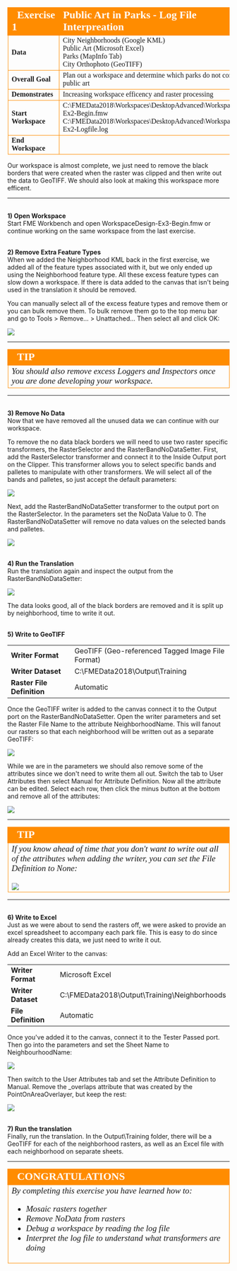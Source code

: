 <!--Exercise Section-->


<table style="border-spacing: 0px;border-collapse: collapse;font-family:serif">
<tr>
<td style="vertical-align:middle;background-color:darkorange;border: 2px solid darkorange">
<i class="fa fa-cogs fa-lg fa-pull-left fa-fw" style="color:white;padding-right: 12px;vertical-align:text-top"></i>
<span style="color:white;font-size:x-large;font-weight: bold">Exercise 1</span>
</td>
<!--AKA What Does the Log Say?-->
<td style="border: 2px solid darkorange;background-color:darkorange;color:white">
<span style="color:white;font-size:x-large;font-weight: bold">Public Art in Parks - Log File Interpreation</span>
</td>
</tr>

<tr>
<td style="border: 1px solid darkorange; font-weight: bold">Data</td>
<td style="border: 1px solid darkorange">City Neighborhoods (Google KML)<br>Public Art (Microsoft Excel)<br>
Parks (MapInfo Tab)<br>
City Orthophoto (GeoTIFF)</td>
</tr>

<tr>
<td style="border: 1px solid darkorange; font-weight: bold">Overall Goal</td>
<td style="border: 1px solid darkorange">Plan out a workspace and determine which parks do not contain public art</td>
</tr>

<tr>
<td style="border: 1px solid darkorange; font-weight: bold">Demonstrates</td>
<td style="border: 1px solid darkorange">Increasing workspace efficency and raster processing</td>
</tr>

<tr>
<td style="border: 1px solid darkorange; font-weight: bold">Start Workspace</td>
<td style="border: 1px solid darkorange">C:\FMEData2018\Workspaces\DesktopAdvanced\WorkspaceDesign-Ex2-Begin.fmw<br>
C:\FMEData2018\Workspaces\DesktopAdvanced\WorkspaceDesign-Ex2-Logfile.log</td>
</tr>

<tr>
<td style="border: 1px solid darkorange; font-weight: bold">End Workspace</td>
<td style="border: 1px solid darkorange"C:\FMEData2018\Workspaces\DesktopAdvanced\WorkspaceDesign-Ex2-Complete.fmw</td>
</tr>

</table>

Our workspace is almost complete, we just need to remove the black borders that were created when the raster was clipped and then write out the data to GeoTIFF. We should also look at making this workspace more efficent. 

---
<br>**1) Open Workspace**
<br>Start FME Workbench and open WorkspaceDesign-Ex3-Begin.fmw or continue working on the same workspace from the last exercise.  

 
<br>**2) Remove Extra Feature Types**
<br>When we added the Neighborhood KML back in the first exercise, we added all of the feature types associated with it, but we only ended up using the Neighborhood feature type. All these excess feature types can slow down a workspace. If there is data added to the canvas that isn't being used in the translation it should be removed. 

You can manually select all of the excess feature types and remove them or you can bulk remove them. To bulk remove them go to the top menu bar and go to Tools > Remove... > Unattached... Then select all and click OK:

![](./Images/Img2.285.Ex3.RemoveUnattachedFeatureTypes.png)

---

<!--Tip Section--> 

<table style="border-spacing: 0px">
<tr>
<td style="vertical-align:middle;background-color:darkorange;border: 2px solid darkorange">
<i class="fa fa-info-circle fa-lg fa-pull-left fa-fw" style="color:white;padding-right: 12px;vertical-align:text-top"></i>
<span style="color:white;font-size:x-large;font-weight: bold;font-family:serif">TIP</span>
</td>
</tr>

<tr>
<td style="border: 1px solid darkorange">
<span style="font-family:serif; font-style:italic; font-size:larger">
You should also remove excess Loggers and Inspectors once you are done developing your workspace. 
</span>
</td>
</tr>
</table>

---

<br>**3) Remove No Data**
<br>Now that we have removed all the unused data we can continue with our workspace. 

To remove the no data black borders we will need to use two raster specific transformers, the RasterSelector and the RasterBandNoDataSetter. First, add the RasterSelector transformer and connect it to the Inside Output port on the Clipper. This transformer allows you to select specific bands and palletes to manipulate with other transformers. We will select all of the bands and palletes, so just accept the default parameters:

![](./Images/Img2.294.Ex3.RasterSelector.png)

Next, add the RasterBandNoDataSetter transformer to the output port on the RasterSelector. In the parameters set the NoData Value to 0. The RasterBandNoDataSetter will remove no data values on the selected bands and palletes.

![](./Images/Img2.295.Ex3.RasterBandNoDataSetter.png)

<br>**4) Run the Translation**
<br>Run the translation again and inspect the output from the RasterBandNoDataSetter:

![](./Images/Img2.295.Ex3.NoDataRemovalOutput.png)

The data looks good, all of the black borders are removed and it is split up by neighborhood, time to write it out. 

<br>**5) Write to GeoTIFF**
<br>
<table style="border: 0px">

<tr>
<td style="font-weight: bold">Writer Format</td>
<td style="">GeoTIFF (Geo-referenced Tagged Image File Format)</td>
</tr>

<tr>
<td style="font-weight: bold">Writer Dataset</td>
<td style="">C:\FMEData2018\Output\Training</td>
</tr>

<tr>
<td style="font-weight: bold">Raster File Definition</td>
<td style="">Automatic</td>
</tr>
</table>

Once the GeoTIFF writer is added to the canvas connect it to the Output port on the RasterBandNoDataSetter. Open the writer parameters and set the Raster File Name to the attribute NeighborhoodName. This will fanout our rasters so that each neighborhood will be written out as a separate GeoTIFF:

![](./Images/Img2.295.Ex3.GeoTIFFWriter.png)

While we are in the parameters we should also remove some of the attributes since we don't need to write them all out. Switch the tab to User Attributes then select Manual for Attribute Definition. Now all the attribute can be edited. Select each row, then click the minus button at the bottom and remove all of the attributes:

![](./Images/Img2.280.Ex3.RemoveAttributesOnGeoTIFF.png)

---

<!--Tip Section--> 

<table style="border-spacing: 0px">
<tr>
<td style="vertical-align:middle;background-color:darkorange;border: 2px solid darkorange">
<i class="fa fa-info-circle fa-lg fa-pull-left fa-fw" style="color:white;padding-right: 12px;vertical-align:text-top"></i>
<span style="color:white;font-size:x-large;font-weight: bold;font-family:serif">TIP</span>
</td>
</tr>

<tr>
<td style="border: 1px solid darkorange">
<span style="font-family:serif; font-style:italic; font-size:larger">
If you know ahead of time that you don't want to write out all of the attributes when adding the writer, you can set the File Definition to None:
<br><br><img src="./DesktopAdvanced2WorkspaceDesign/./Images/Img2.298.Ex3.RasterFileDefinitionNone.png">
</span>
</td>
</tr>
</table>

---

<br>**6) Write to Excel**
<br>Just as we were about to send the rasters off, we were asked to provide an excel spreadsheet to accompany each park file. This is easy to do since already creates this data, we just need to write it out. 

Add an Excel Writer to the canvas:

<table style="border: 0px">

<tr>
<td style="font-weight: bold">Writer Format</td>
<td style="">Microsoft Excel</td>
</tr>

<tr>
<td style="font-weight: bold">Writer Dataset</td>
<td style="">C:\FMEData2018\Output\Training\Neighborhoods</td>
</tr>

<tr>
<td style="font-weight: bold">File Definition</td>
<td style="">Automatic</td>
</tr>
</table>


Once you've added it to the canvas, connect it to the Tester Passed port. Then go into the parameters and set the Sheet Name to NeighbourhoodName:

![](./Images/Img2.299.Ex3.ExcelWriter.png)

Then switch to the User Attributes tab and set the Attribute Definition to Manual. Remove the _overlaps attribute that was created by the PointOnAreaOverlayer, but keep the rest:

![](./Images/Img2.300.Ex3.RemoveOverlaps.png)

<br>**7) Run the translation**
<br>Finally, run the translation. In the Output\Training folder, there will be a GeoTIFF for each of the neighborhood rasters, as well as an Excel file with each neighborhood on separate sheets. 


---

<!--Exercise Congratulations Section--> 

<table style="border-spacing: 0px">
<tr>
<td style="vertical-align:middle;background-color:darkorange;border: 2px solid darkorange">
<i class="fa fa-thumbs-o-up fa-lg fa-pull-left fa-fw" style="color:white;padding-right: 12px;vertical-align:text-top"></i>
<span style="color:white;font-size:x-large;font-weight: bold;font-family:serif">CONGRATULATIONS</span>
</td>
</tr>

<tr>
<td style="border: 1px solid darkorange">
<span style="font-family:serif; font-style:italic; font-size:larger">
By completing this exercise you have learned how to:
<ul><li>Mosaic rasters together</li>
<li>Remove NoData from rasters</li>
<li>Debug a workspace by reading the log file</li>
<li>Interpret the log file to understand what transformers are doing</ul>
</span>
</td>
</tr>
</table>





